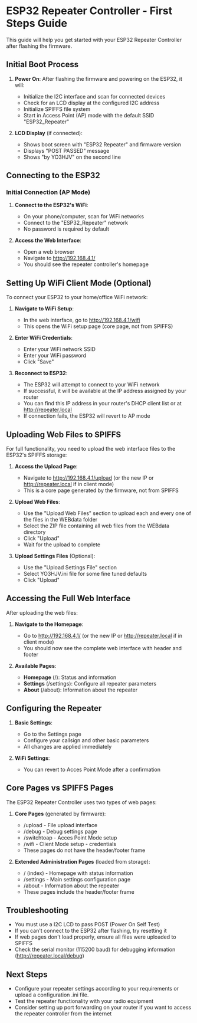 # ESP32 Repeater Controller - First Steps Guide

This guide will help you get started with your ESP32 Repeater Controller after flashing the firmware.

## Initial Boot Process

1. **Power On**: After flashing the firmware and powering on the ESP32, it will:
   - Initialize the I2C interface and scan for connected devices
   - Check for an LCD display at the configured I2C address
   - Initialize SPIFFS file system
   - Start in Access Point (AP) mode with the default SSID "ESP32_Repeater"

2. **LCD Display** (if connected):
   - Shows boot screen with "ESP32 Repeater" and firmware version
   - Displays "POST PASSED" message
   - Shows "by YO3HJV" on the second line

## Connecting to the ESP32

### Initial Connection (AP Mode)

1. **Connect to the ESP32's WiFi**:
   - On your phone/computer, scan for WiFi networks
   - Connect to the "ESP32_Repeater" network
   - No password is required by default

2. **Access the Web Interface**:
   - Open a web browser
   - Navigate to http://192.168.4.1/
   - You should see the repeater controller's homepage

## Setting Up WiFi Client Mode (Optional)

To connect your ESP32 to your home/office WiFi network:

1. **Navigate to WiFi Setup**:
   - In the web interface, go to http://192.168.4.1/wifi
   - This opens the WiFi setup page (core page, not from SPIFFS)

2. **Enter WiFi Credentials**:
   - Enter your WiFi network SSID
   - Enter your WiFi password
   - Click "Save"

3. **Reconnect to ESP32**:
   - The ESP32 will attempt to connect to your WiFi network
   - If successful, it will be available at the IP address assigned by your router
   - You can find this IP address in your router's DHCP client list or at http://repeater.local
   - If connection fails, the ESP32 will revert to AP mode

## Uploading Web Files to SPIFFS

For full functionality, you need to upload the web interface files to the ESP32's SPIFFS storage:

1. **Access the Upload Page**:
   - Navigate to http://192.168.4.1/upload (or the new IP or http://repeater.local if in client mode)
   - This is a core page generated by the firmware, not from SPIFFS

2. **Upload Web Files**:
   - Use the "Upload Web Files" section to upload each and every one of the files in the WEBdata folder
   - Select the ZIP file containing all web files from the WEBdata directory
   - Click "Upload"
   - Wait for the upload to complete

3. **Upload Settings Files** (Optional):
   - Use the "Upload Settings File" section
   - Select YO3HJV.ini file for some fine tuned defaults
   - Click "Upload"

## Accessing the Full Web Interface

After uploading the web files:

1. **Navigate to the Homepage**:
   - Go to http://192.168.4.1/ (or the new IP or http://repeater.local if in client mode)
   - You should now see the complete web interface with header and footer

2. **Available Pages**:
   - **Homepage** (/): Status and information
   - **Settings** (/settings): Configure all repeater parameters
   - **About** (/about): Information about the repeater

## Configuring the Repeater

1. **Basic Settings**:
   - Go to the Settings page
   - Configure your callsign and other basic parameters
   - All changes are applied immediately

2. **WiFi Settings**:
   - You can revert to Acces Point Mode after a confirmation

## Core Pages vs SPIFFS Pages

The ESP32 Repeater Controller uses two types of web pages:

1. **Core Pages** (generated by firmware):
   - /upload - File upload interface
   - /debug - Debug settings page
   - /switchtoap - Acces Point Mode setup
   - /wifi - Client Mode setup - credentials
   - These pages do not have the header/footer frame

2. **Extended Administration Pages** (loaded from storage):
   - / (index) - Homepage with status information
   - /settings - Main settings configuration page
   - /about - Information about the repeater
   - These pages include the header/footer frame

## Troubleshooting

- You must use a I2C LCD to pass POST (Power On Self Test)
- If you can't connect to the ESP32 after flashing, try resetting it
- If web pages don't load properly, ensure all files were uploaded to SPIFFS
- Check the serial monitor (115200 baud) for debugging information (http://repeater.local/debug)

## Next Steps

- Configure your repeater settings according to your requirements or upload a configuration .ini file.
- Test the repeater functionality with your radio equipment
- Consider setting up port forwarding on your router if you want to access the repeater controller from the internet
